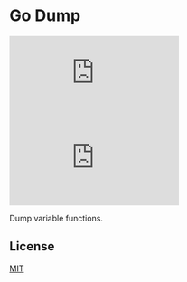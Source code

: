 # Go Dump

[![GoDoc](https://godoc.org/github.com/178inaba/go.dump?status.svg)](https://godoc.org/github.com/178inaba/go.dump)
[![Go Report Card](https://goreportcard.com/badge/github.com/178inaba/go.dump)](https://goreportcard.com/report/github.com/178inaba/go.dump)

Dump variable functions.

## License

[MIT](LICENSE)
